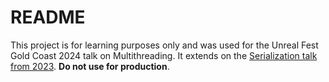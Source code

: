 # README

This project is for learning purposes only and was used for the Unreal Fest Gold Coast 2024 talk on Multithreading. It extends on the [Serialization talk from 2023](https://github.com/MilkyEngineer/SaveGameBasic_UnrealFestGC23). **Do not use for production**.
